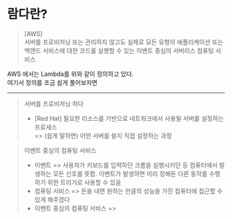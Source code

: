 # 람다란?

> [AWS]   
> 서버를 프로비저닝 또는 관리하지 않고도 실제로 모든 유형의 애플리케이션 또는 백엔드 서비스에 대한 코드를 실행할 수 있는 이벤트 중심의 서버리스 컴퓨팅 서비스

AWS 에서는 Lambda를 위와 같이 정의하고 있다.  
여기서 정의를 조금 쉽게 풀어보자면  
****
> 서버를 프로비저닝 하다  
> - [Red Hat] 필요한 리소스를 기반으로 네트워크에서 사용될 서버를 설정하는 프로세스  
=> (쉽게 말하면) 어떤 서버를 쓸지 직접 설정하는 과정

> 이벤트 중심의 컴퓨팅 서비스
> - 이벤트 => 사용자가 키보드를 입력하던 크롬을 실행시키던 등 컴퓨터에서 발생하는 모든 신호를 뜻함. 이벤트가 발생하면 미리 정해둔 다른 동작를 수행하기 위한 트리거로 사용할 수 있음
> - 컴퓨팅 서비스 => 돈을 내면 원하는 만큼의 성능을 가진 컴퓨터에 접근할 수 있게 해주겠다
> - 이벤트 중심의 컴퓨팅 서비스 => 
